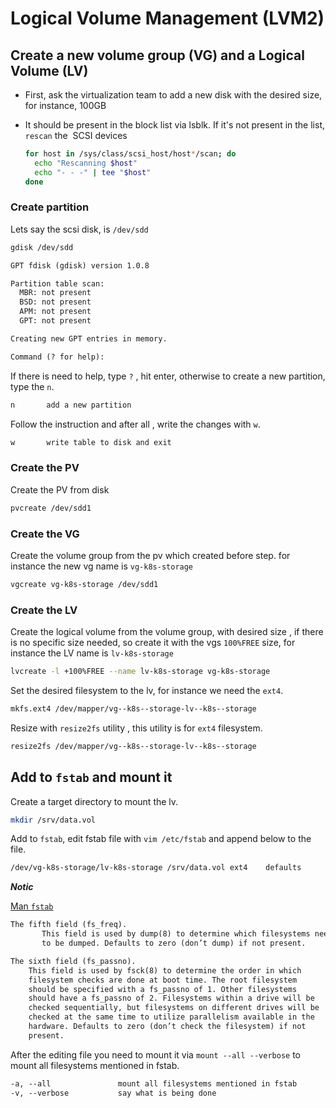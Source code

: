 # Logical Volume Management (LVM2)

## Create a new volume group (VG) and a Logical Volume (LV)

- First, ask the virtualization team to add a new disk with the desired size, for instance, 100GB
- It should be present in the block list via lsblk. If it's not present in the list, `rescan` the  SCSI devices

  ```bash
  for host in /sys/class/scsi_host/host*/scan; do
    echo "Rescanning $host"
    echo "- - -" | tee "$host"
  done
  ```

### Create partition

Lets say the scsi disk, is `/dev/sdd`

```bash
gdisk /dev/sdd
```

```txt
GPT fdisk (gdisk) version 1.0.8

Partition table scan:
  MBR: not present
  BSD: not present
  APM: not present
  GPT: not present

Creating new GPT entries in memory.

Command (? for help):
```

If there is need to help, type `?` , hit enter, otherwise to create a new partition, type the `n`.

```txt
n       add a new partition
```

Follow the instruction and after all , write the changes with `w`.

```txt
w       write table to disk and exit
```

### Create the PV

Create the PV from disk

```bash
pvcreate /dev/sdd1
```

### Create the VG

Create the volume group from the pv which created before step. for instance the new vg name is `vg-k8s-storage`

```bash
vgcreate vg-k8s-storage /dev/sdd1
```

### Create the LV

Create the logical volume from the volume group, with desired size , if there is no specific size needed, so create it with the vgs `100%FREE` size, for instance the LV name is `lv-k8s-storage`

```bash
lvcreate -l +100%FREE --name lv-k8s-storage vg-k8s-storage
```

Set the desired filesystem to the lv, for instance we need the `ext4`.

```bash
mkfs.ext4 /dev/mapper/vg--k8s--storage-lv--k8s--storage
```

Resize with `resize2fs` utility , this utility is for `ext4` filesystem.

```bash
resize2fs /dev/mapper/vg--k8s--storage-lv--k8s--storage
```

## Add to `fstab` and mount it

Create a target directory to mount the lv.

```bash
mkdir /srv/data.vol
```

Add to `fstab`, edit fstab file with `vim /etc/fstab` and append below to the file.

```txt
/dev/vg-k8s-storage/lv-k8s-storage /srv/data.vol ext4    defaults      0 2
```

***Notic***

[Man `fstab`][man-fstab]

```txt
The fifth field (fs_freq).
       This field is used by dump(8) to determine which filesystems need
       to be dumped. Defaults to zero (don’t dump) if not present.

The sixth field (fs_passno).
    This field is used by fsck(8) to determine the order in which
    filesystem checks are done at boot time. The root filesystem
    should be specified with a fs_passno of 1. Other filesystems
    should have a fs_passno of 2. Filesystems within a drive will be
    checked sequentially, but filesystems on different drives will be
    checked at the same time to utilize parallelism available in the
    hardware. Defaults to zero (don’t check the filesystem) if not
    present.
```

After the editing file you need to mount it via `mount --all --verbose` to mount all filesystems mentioned in fstab.

```txt
-a, --all               mount all filesystems mentioned in fstab
-v, --verbose           say what is being done
```


[man-fstab]: https://man7.org/linux/man-pages/man5/fstab.5.html

